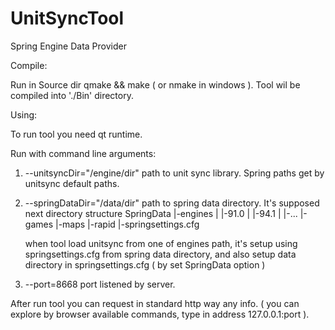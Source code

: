 UnitSyncTool
============

Spring Engine Data Provider

Compile:

Run in Source dir qmake && make ( or nmake in windows ).
Tool wil be compiled into './Bin' directory.

Using:

To run tool you need qt runtime.

Run with command line arguments:

1. --unitsyncDir="/engine/dir" path to unit sync library.
Spring paths get by unitsync default paths.

2. --springDataDir="/data/dir" path to spring data directory. It's supposed next directory structure
	SpringData
	|-engines
	|	|-91.0
	|	|-94.1
	|	|-...
	|-games
	|-maps
	|-rapid
	|-springsettings.cfg
	
	when tool load unitsync from one of engines path, it's setup using springsettings.cfg from
	spring data directory, and also setup data directory in springsettings.cfg
	( by set SpringData option )
	
3. --port=8668 port listened by server.

After run tool you can request in standard http way any info.
( you can explore by browser available commands, type in address 127.0.0.1:port ).